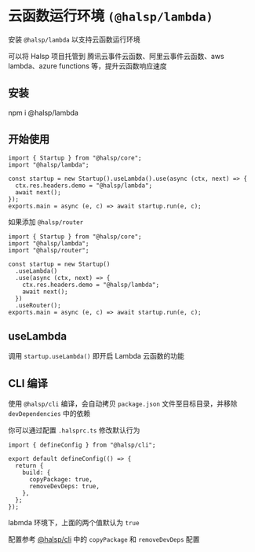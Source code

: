 # 云函数运行环境 `(@halsp/lambda)`

安装 `@halsp/lambda` 以支持云函数运行环境

可以将 Halsp 项目托管到 腾讯云事件云函数、阿里云事件云函数、aws lambda、azure functions 等，提升云函数响应速度

## 安装

npm i @halsp/lambda

## 开始使用

```TS
import { Startup } from "@halsp/core";
import "@halsp/lambda";

const startup = new Startup().useLambda().use(async (ctx, next) => {
  ctx.res.headers.demo = "@halsp/lambda";
  await next();
});
exports.main = async (e, c) => await startup.run(e, c);
```

如果添加 `@halsp/router`

```TS
import { Startup } from "@halsp/core";
import "@halsp/lambda";
import "@halsp/router";

const startup = new Startup()
  .useLambda()
  .use(async (ctx, next) => {
    ctx.res.headers.demo = "@halsp/lambda";
    await next();
  })
  .useRouter();
exports.main = async (e, c) => await startup.run(e, c);
```

## useLambda

调用 `startup.useLambda()` 即开启 Lambda 云函数的功能

## CLI 编译

使用 `@halsp/cli` 编译，会自动拷贝 `package.json` 文件至目标目录，并移除 `devDependencies` 中的依赖

你可以通过配置 `.halsprc.ts` 修改默认行为

```TS
import { defineConfig } from "@halsp/cli";

export default defineConfig(() => {
  return {
    build: {
      copyPackage: true,
      removeDevDeps: true,
    },
  };
});
```

labmda 环境下，上面的两个值默认为 `true`

配置参考 [@halsp/cli](../usage/cli/#项目配置) 中的 `copyPackage` 和 `removeDevDeps` 配置
